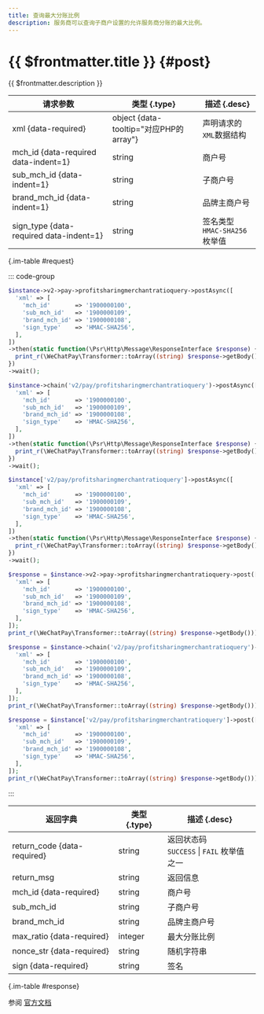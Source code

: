 ```yaml
---
title: 查询最大分账比例
description: 服务商可以查询子商户设置的允许服务商分账的最大比例。
---
```


# {{ $frontmatter.title }} {#post}

{{ $frontmatter.description }}

| 请求参数 | 类型 {.type} | 描述 {.desc}
| --- | --- | ---
| xml {data-required} | object {data-tooltip="对应PHP的array"} | 声明请求的`XML`数据结构
| mch_id {data-required data-indent=1} | string | 商户号
| sub_mch_id {data-indent=1} | string | 子商户号
| brand_mch_id {data-indent=1} | string | 品牌主商户号
| sign_type {data-required data-indent=1} | string | 签名类型<br/>`HMAC-SHA256` 枚举值

{.im-table #request}

::: code-group

```php [异步纯链式]
$instance->v2->pay->profitsharingmerchantratioquery->postAsync([
  'xml' => [
    'mch_id'       => '1900000100',
    'sub_mch_id'   => '1900000109',
    'brand_mch_id' => '1900000108',
    'sign_type'    => 'HMAC-SHA256',
  ],
])
->then(static function(\Psr\Http\Message\ResponseInterface $response) {
  print_r(\WeChatPay\Transformer::toArray((string) $response->getBody()));
})
->wait();
```

```php [异步声明式]
$instance->chain('v2/pay/profitsharingmerchantratioquery')->postAsync([
  'xml' => [
    'mch_id'       => '1900000100',
    'sub_mch_id'   => '1900000109',
    'brand_mch_id' => '1900000108',
    'sign_type'    => 'HMAC-SHA256',
  ],
])
->then(static function(\Psr\Http\Message\ResponseInterface $response) {
  print_r(\WeChatPay\Transformer::toArray((string) $response->getBody()));
})
->wait();
```

```php [异步属性式]
$instance['v2/pay/profitsharingmerchantratioquery']->postAsync([
  'xml' => [
    'mch_id'       => '1900000100',
    'sub_mch_id'   => '1900000109',
    'brand_mch_id' => '1900000108',
    'sign_type'    => 'HMAC-SHA256',
  ],
])
->then(static function(\Psr\Http\Message\ResponseInterface $response) {
  print_r(\WeChatPay\Transformer::toArray((string) $response->getBody()));
})
->wait();
```

```php [同步纯链式]
$response = $instance->v2->pay->profitsharingmerchantratioquery->post([
  'xml' => [
    'mch_id'       => '1900000100',
    'sub_mch_id'   => '1900000109',
    'brand_mch_id' => '1900000108',
    'sign_type'    => 'HMAC-SHA256',
  ],
]);
print_r(\WeChatPay\Transformer::toArray((string) $response->getBody()));
```

```php [同步声明式]
$response = $instance->chain('v2/pay/profitsharingmerchantratioquery')->post([
  'xml' => [
    'mch_id'       => '1900000100',
    'sub_mch_id'   => '1900000109',
    'brand_mch_id' => '1900000108',
    'sign_type'    => 'HMAC-SHA256',
  ],
]);
print_r(\WeChatPay\Transformer::toArray((string) $response->getBody()));
```

```php [同步属性式]
$response = $instance['v2/pay/profitsharingmerchantratioquery']->post([
  'xml' => [
    'mch_id'       => '1900000100',
    'sub_mch_id'   => '1900000109',
    'brand_mch_id' => '1900000108',
    'sign_type'    => 'HMAC-SHA256',
  ],
]);
print_r(\WeChatPay\Transformer::toArray((string) $response->getBody()));
```

:::

| 返回字典 | 类型 {.type} | 描述 {.desc}
| --- | --- | ---
| return_code {data-required} | string | 返回状态码<br/>`SUCCESS` \| `FAIL` 枚举值之一
| return_msg | string | 返回信息
| mch_id {data-required} | string | 商户号
| sub_mch_id | string | 子商户号
| brand_mch_id | string | 品牌主商户号
| max_ratio {data-required} | integer | 最大分账比例
| nonce_str {data-required} | string | 随机字符串
| sign {data-required} | string | 签名

{.im-table #response}

参阅 [官方文档](https://pay.weixin.qq.com/wiki/doc/api/allocation_sl.php?chapter=25_11&index=8)
